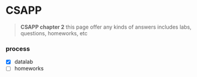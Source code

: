 # CSAPP

> **CSAPP chapter 2**
> this page offer any kinds of answers includes labs, questions, homeworks, etc

### process

* [X] datalab
* [ ] homeworks
